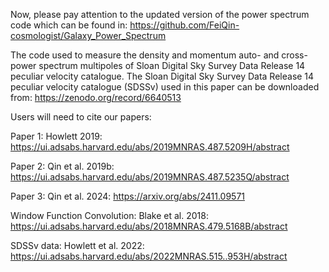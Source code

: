 Now, please pay attention to the updated version of the power spectrum code which can be found in: 
https://github.com/FeiQin-cosmologist/Galaxy_Power_Spectrum


The code used to measure the density and momentum auto- and cross- power spectrum multipoles of Sloan Digital Sky Survey Data Release 14 peculiar velocity catalogue. 
The Sloan Digital Sky Survey Data Release 14 peculiar velocity catalogue (SDSSv) used in this paper can be downloaded from: 
https://zenodo.org/record/6640513



Users will need to cite our papers:

Paper 1: Howlett 2019: 
https://ui.adsabs.harvard.edu/abs/2019MNRAS.487.5209H/abstract

Paper 2: Qin et al. 2019b:
https://ui.adsabs.harvard.edu/abs/2019MNRAS.487.5235Q/abstract

Paper 3: Qin et al. 2024:
https://arxiv.org/abs/2411.09571

Window Function Convolution: Blake et al. 2018:
https://ui.adsabs.harvard.edu/abs/2018MNRAS.479.5168B/abstract

SDSSv data: Howlett et al. 2022: 
https://ui.adsabs.harvard.edu/abs/2022MNRAS.515..953H/abstract


